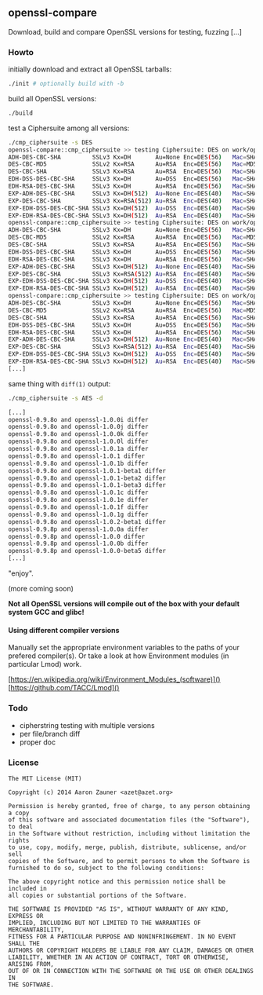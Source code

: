 ## openssl-compare
Download, build and compare OpenSSL versions for testing, fuzzing [...] 

### Howto
initially download and extract all OpenSSL tarballs:
```bash
./init # optionally build with -b
```
build all OpenSSL versions:
```bash
./build
```

test a Ciphersuite among all versions:
```bash
./cmp_ciphersuite -s DES
openssl-compare::cmp_ciphersuite >> testing Ciphersuite: DES on work/openssl-0.9.8o/apps/openssl
ADH-DES-CBC-SHA         SSLv3 Kx=DH       Au=None Enc=DES(56)   Mac=SHA1
DES-CBC-MD5             SSLv2 Kx=RSA      Au=RSA  Enc=DES(56)   Mac=MD5 
DES-CBC-SHA             SSLv3 Kx=RSA      Au=RSA  Enc=DES(56)   Mac=SHA1
EDH-DSS-DES-CBC-SHA     SSLv3 Kx=DH       Au=DSS  Enc=DES(56)   Mac=SHA1
EDH-RSA-DES-CBC-SHA     SSLv3 Kx=DH       Au=RSA  Enc=DES(56)   Mac=SHA1
EXP-ADH-DES-CBC-SHA     SSLv3 Kx=DH(512)  Au=None Enc=DES(40)   Mac=SHA1 export
EXP-DES-CBC-SHA         SSLv3 Kx=RSA(512) Au=RSA  Enc=DES(40)   Mac=SHA1 export
EXP-EDH-DSS-DES-CBC-SHA SSLv3 Kx=DH(512)  Au=DSS  Enc=DES(40)   Mac=SHA1 export
EXP-EDH-RSA-DES-CBC-SHA SSLv3 Kx=DH(512)  Au=RSA  Enc=DES(40)   Mac=SHA1 export
openssl-compare::cmp_ciphersuite >> testing Ciphersuite: DES on work/openssl-0.9.8p/apps/openssl
ADH-DES-CBC-SHA         SSLv3 Kx=DH       Au=None Enc=DES(56)   Mac=SHA1
DES-CBC-MD5             SSLv2 Kx=RSA      Au=RSA  Enc=DES(56)   Mac=MD5 
DES-CBC-SHA             SSLv3 Kx=RSA      Au=RSA  Enc=DES(56)   Mac=SHA1
EDH-DSS-DES-CBC-SHA     SSLv3 Kx=DH       Au=DSS  Enc=DES(56)   Mac=SHA1
EDH-RSA-DES-CBC-SHA     SSLv3 Kx=DH       Au=RSA  Enc=DES(56)   Mac=SHA1
EXP-ADH-DES-CBC-SHA     SSLv3 Kx=DH(512)  Au=None Enc=DES(40)   Mac=SHA1 export
EXP-DES-CBC-SHA         SSLv3 Kx=RSA(512) Au=RSA  Enc=DES(40)   Mac=SHA1 export
EXP-EDH-DSS-DES-CBC-SHA SSLv3 Kx=DH(512)  Au=DSS  Enc=DES(40)   Mac=SHA1 export
EXP-EDH-RSA-DES-CBC-SHA SSLv3 Kx=DH(512)  Au=RSA  Enc=DES(40)   Mac=SHA1 export
openssl-compare::cmp_ciphersuite >> testing Ciphersuite: DES on work/openssl-0.9.8q/apps/openssl
ADH-DES-CBC-SHA         SSLv3 Kx=DH       Au=None Enc=DES(56)   Mac=SHA1
DES-CBC-MD5             SSLv2 Kx=RSA      Au=RSA  Enc=DES(56)   Mac=MD5 
DES-CBC-SHA             SSLv3 Kx=RSA      Au=RSA  Enc=DES(56)   Mac=SHA1
EDH-DSS-DES-CBC-SHA     SSLv3 Kx=DH       Au=DSS  Enc=DES(56)   Mac=SHA1
EDH-RSA-DES-CBC-SHA     SSLv3 Kx=DH       Au=RSA  Enc=DES(56)   Mac=SHA1
EXP-ADH-DES-CBC-SHA     SSLv3 Kx=DH(512)  Au=None Enc=DES(40)   Mac=SHA1 export
EXP-DES-CBC-SHA         SSLv3 Kx=RSA(512) Au=RSA  Enc=DES(40)   Mac=SHA1 export
EXP-EDH-DSS-DES-CBC-SHA SSLv3 Kx=DH(512)  Au=DSS  Enc=DES(40)   Mac=SHA1 export
EXP-EDH-RSA-DES-CBC-SHA SSLv3 Kx=DH(512)  Au=RSA  Enc=DES(40)   Mac=SHA1 export
[...]
```

same thing with `diff(1)` output:
```bash
./cmp_ciphersuite -s AES -d

[...]
openssl-0.9.8o and openssl-1.0.0i differ
openssl-0.9.8o and openssl-1.0.0j differ
openssl-0.9.8o and openssl-1.0.0k differ
openssl-0.9.8o and openssl-1.0.0l differ
openssl-0.9.8o and openssl-1.0.1a differ
openssl-0.9.8o and openssl-1.0.1 differ
openssl-0.9.8o and openssl-1.0.1b differ
openssl-0.9.8o and openssl-1.0.1-beta1 differ
openssl-0.9.8o and openssl-1.0.1-beta2 differ
openssl-0.9.8o and openssl-1.0.1-beta3 differ
openssl-0.9.8o and openssl-1.0.1c differ
openssl-0.9.8o and openssl-1.0.1e differ
openssl-0.9.8o and openssl-1.0.1f differ
openssl-0.9.8o and openssl-1.0.1g differ
openssl-0.9.8o and openssl-1.0.2-beta1 differ
openssl-0.9.8p and openssl-1.0.0a differ
openssl-0.9.8p and openssl-1.0.0 differ
openssl-0.9.8p and openssl-1.0.0b differ
openssl-0.9.8p and openssl-1.0.0-beta5 differ
[...]
```
"enjoy".

(more coming soon)

**Not all OpenSSL versions will compile out of the box with your default system GCC and glibc!**

#### Using different compiler versions
Manually set the appropriate environment variables to the paths of your prefered compiler(s). Or take a look at how Environment modules (in particular Lmod) work. 

[https://en.wikipedia.org/wiki/Environment_Modules_(software)]()    
[https://github.com/TACC/Lmod]()

### Todo
* cipherstring testing with multiple versions
* per file/branch diff
* proper doc

### License
```
The MIT License (MIT)

Copyright (c) 2014 Aaron Zauner <azet@azet.org>

Permission is hereby granted, free of charge, to any person obtaining a copy
of this software and associated documentation files (the "Software"), to deal
in the Software without restriction, including without limitation the rights
to use, copy, modify, merge, publish, distribute, sublicense, and/or sell
copies of the Software, and to permit persons to whom the Software is
furnished to do so, subject to the following conditions:

The above copyright notice and this permission notice shall be included in
all copies or substantial portions of the Software.

THE SOFTWARE IS PROVIDED "AS IS", WITHOUT WARRANTY OF ANY KIND, EXPRESS OR
IMPLIED, INCLUDING BUT NOT LIMITED TO THE WARRANTIES OF MERCHANTABILITY,
FITNESS FOR A PARTICULAR PURPOSE AND NONINFRINGEMENT. IN NO EVENT SHALL THE
AUTHORS OR COPYRIGHT HOLDERS BE LIABLE FOR ANY CLAIM, DAMAGES OR OTHER
LIABILITY, WHETHER IN AN ACTION OF CONTRACT, TORT OR OTHERWISE, ARISING FROM,
OUT OF OR IN CONNECTION WITH THE SOFTWARE OR THE USE OR OTHER DEALINGS IN
THE SOFTWARE.
```

